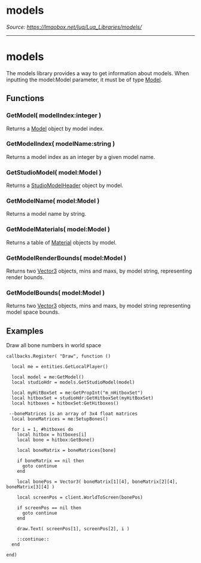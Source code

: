# models

*Source: https://lmaobox.net/lua/Lua_Libraries/models/*

---



# models


The models library provides a way to get information about models. When inputting the model:Model parameter, it must be of type [Model](../../Lua_Classes/Model/).


## Functions


### GetModel( modelIndex:integer )


Returns a [Model](../../Lua_Classes/Model/) object by model index.


### GetModelIndex( modelName:string )


Returns a model index as an integer by a given model name.


### GetStudioModel( model:Model )


Returns a [StudioModelHeader](../../Lua_Classes/StudioModelHeader/) object by model.


### GetModelName( model:Model )


Returns a model name by string.


### GetModelMaterials( model:Model )


Returns a table of [Material](../../Lua_Classes/Material/) objects by model.


### GetModelRenderBounds( model:Model )


Returns two [Vector3](../Lua_Classes/vector3.md) objects, mins and maxs, by model string, representing render bounds.


### GetModelBounds( model:Model )


Returns two [Vector3](../Lua_Classes/vector3.md) objects, mins and maxs, by model string representing model space bounds.


## Examples


Draw all bone numbers in world space
```
callbacks.Register( "Draw", function ()

  local me = entities.GetLocalPlayer()

  local model = me:GetModel()
  local studioHdr = models.GetStudioModel(model)

  local myHitBoxSet = me:GetPropInt("m_nHitboxSet")
  local hitboxSet = studioHdr:GetHitboxSet(myHitBoxSet)
  local hitboxes = hitboxSet:GetHitboxes()

 --boneMatrices is an array of 3x4 float matrices
  local boneMatrices = me:SetupBones()

  for i = 1, #hitboxes do
    local hitbox = hitboxes[i]
    local bone = hitbox:GetBone()

    local boneMatrix = boneMatrices[bone]

    if boneMatrix == nil then
      goto continue
    end

    local bonePos = Vector3( boneMatrix[1][4], boneMatrix[2][4], boneMatrix[3][4] )

    local screenPos = client.WorldToScreen(bonePos)

    if screenPos == nil then
      goto continue
    end

    draw.Text( screenPos[1], screenPos[2], i )

    ::continue::
  end

end)

```


